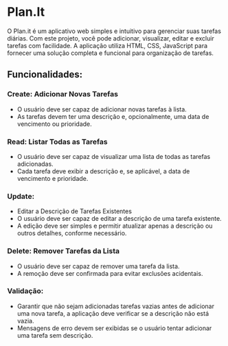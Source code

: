 
# Plan.It 
O Plan.it é um aplicativo web simples e intuitivo para gerenciar suas tarefas diárias. Com este projeto, você pode adicionar, visualizar, editar e excluir tarefas com facilidade. A aplicação utiliza HTML, CSS, JavaScript para fornecer uma solução completa e funcional para organização de tarefas.


## Funcionalidades:

### **Create:** Adicionar Novas Tarefas
- O usuário deve ser capaz de adicionar novas tarefas à lista.
- As tarefas devem ter uma descrição e, opcionalmente, uma data de vencimento ou prioridade.

### **Read:** Listar Todas as Tarefas
- O usuário deve ser capaz de visualizar uma lista de todas as tarefas adicionadas.
- Cada tarefa deve exibir a descrição e, se aplicável, a data de vencimento e prioridade.

### **Update:** 
- Editar a Descrição de Tarefas Existentes
- O usuário deve ser capaz de editar a descrição de uma tarefa existente.
- A edição deve ser simples e permitir atualizar apenas a descrição ou outros detalhes, conforme necessário.

### **Delete:** Remover Tarefas da Lista
- O usuário deve ser capaz de remover uma tarefa da lista.
- A remoção deve ser confirmada para evitar exclusões acidentais.

### **Validação:**
- Garantir que não sejam adicionadas tarefas vazias antes de adicionar uma nova tarefa, a aplicação deve verificar se a descrição não está vazia.
- Mensagens de erro devem ser exibidas se o usuário tentar adicionar uma tarefa sem descrição.
